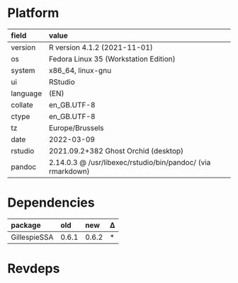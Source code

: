 # Platform

|field    |value                                                       |
|:--------|:-----------------------------------------------------------|
|version  |R version 4.1.2 (2021-11-01)                                |
|os       |Fedora Linux 35 (Workstation Edition)                       |
|system   |x86_64, linux-gnu                                           |
|ui       |RStudio                                                     |
|language |(EN)                                                        |
|collate  |en_GB.UTF-8                                                 |
|ctype    |en_GB.UTF-8                                                 |
|tz       |Europe/Brussels                                             |
|date     |2022-03-09                                                  |
|rstudio  |2021.09.2+382 Ghost Orchid (desktop)                        |
|pandoc   |2.14.0.3 @ /usr/libexec/rstudio/bin/pandoc/ (via rmarkdown) |

# Dependencies

|package      |old   |new   |Δ  |
|:------------|:-----|:-----|:--|
|GillespieSSA |0.6.1 |0.6.2 |*  |

# Revdeps

